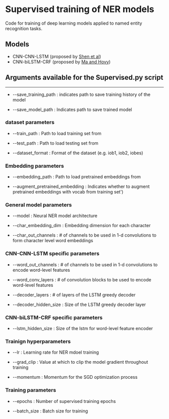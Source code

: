 # Supervised training of NER models

Code for training of deep learning models applied to named entity recognition tasks.

## Models
- CNN-CNN-LSTM (proposed by [Shen et al](https://arxiv.org/abs/1707.05928))
- CNN-biLSTM-CRF (proposed by [Ma and Hovy](https://www.aclweb.org/anthology/P16-1101/))

## Arguments available for the Supervised.py script
---

- --save_training_path : indicates path to save training history of the model

- --save_model_path : Indicates path to save trained model


### dataset parameters
- --train_path : Path to load training set from

- --test_path : Path to load testing set from

- --dataset_format : Format of the dataset (e.g. iob1, iob2, iobes)

### Embedding parameters
- --embedding_path : Path to load pretrained embeddings from

- --augment_pretrained_embedding : Indicates whether to augment pretrained embeddings with vocab from training set')

### General model parameters
- --model : Neural NER model architecture

- --char_embedding_dim : Embedding dimension for each character

- --char_out_channels : # of channels to be used in 1-d convolutions to form character level word embeddings

### CNN-CNN-LSTM specific parameters
- --word_out_channels : # of channels to be used in 1-d convolutions to encode word-level features

- --word_conv_layers : # of convolution blocks to be used to encode word-level features

- --decoder_layers : # of layers of the LSTM greedy decoder

- --decoder_hidden_size : Size of the LSTM greedy decoder layer

### CNN-biLSTM-CRF specific parameters
- --lstm_hidden_size : Size of the lstm for word-level feature encoder

### Trainign hyperparameters
- --lr : Learning rate for NER mdoel training

- --grad_clip : Value at which to clip the model gradient throughout training

- --momentum : Momentum for the SGD optimization process

### Training parameters
- --epochs : Number of supervised training epochs

- --batch_size : Batch size for training

